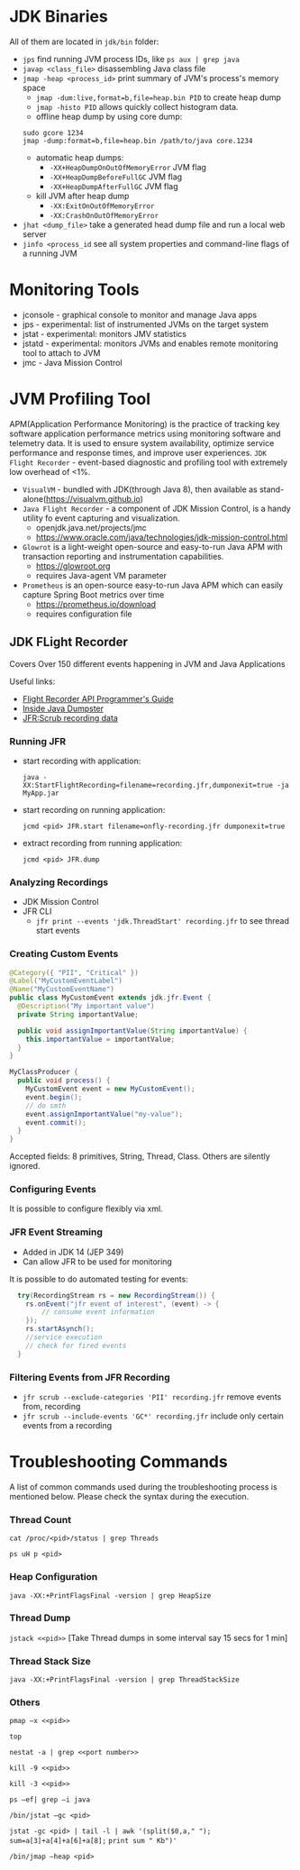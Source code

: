 # JDK Binaries
All of them are located in `jdk/bin` folder:
* `jps` find running JVM process IDs, like `ps aux | grep java`
* `javap <class_file>` disassembling Java class file
* `jmap -heap <process_id>` print summary of JVM's process's memory space
   * `jmap -dum:live,format=b,file=heap.bin PID` to create heap dump
   * `jmap -histo PID` allows quickly collect histogram data.
   * offline heap dump by using core dump:
  ```
  sudo gcore 1234
  jmap -dump:format=b,file=heap.bin /path/to/java core.1234
  ```
  * automatic heap dumps:
    * `-XX+HeapDumpOnOutOfMemoryError` JVM flag
    * `-XX+HeapDumpBeforeFullGC` JVM flag
    * `-XX+HeapDumpAfterFullGC` JVM flag
  * kill JVM after heap dump
    * `-XX:ExitOnOutOfMemoryError`
    * `-XX:CrashOnOutOfMemoryError`
* `jhat <dump_file>` take a generated head dump file and run a local web server
* `jinfo <process_id` see all system properties and command-line flags of a running JVM

# Monitoring Tools
* jconsole - graphical console to monitor and manage Java apps
* jps - experimental:  list of instrumented JVMs on the target system
* jstat - experimental: monitors JMV statistics
* jstatd - experimental: monitors JVMs and enables remote monitoring tool to attach to JVM
* jmc - Java Mission Control

# JVM Profiling Tool
APM(Application Performance Monitoring) is the practice of tracking key software application performance metrics using monitoring software and telemetry data. It is used to ensure system availability, optimize service performance and response times, and improve user experiences.
`JDK Flight Recorder` - event-based diagnostic and profiling tool with extremely low overhead of <1%.
* `VisualVM` - bundled with JDK(through Java 8), then available as stand-alone(https://visualvm.github.io)
* `Java Flight Recorder` - a component of JDK Mission Control, is a handy utility fo event capturing and visualization.
  * openjdk.java.net/projects/jmc
  * https://www.oracle.com/java/technologies/jdk-mission-control.html
* `Glowrot` is a light-weight open-source and easy-to-run Java APM with transaction reporting and instrumentation capabilities.
  * https://glowroot.org
  * requires Java-agent VM parameter
* `Prometheus` is an open-source easy-to-run Java APM which can easily capture Spring Boot metrics over time
  * https://prometheus.io/download
  * requires configuration file

## JDK FLight Recorder

Covers Over 150 different events happening in JVM and Java Applications

Useful links:
* [Flight Recorder API Programmer's Guide](https://docs.oracle.com/en/java/javase/17/jfapi/preface.html)
* [Inside Java Dumpster](https://github.com/jaokim/inside-java-dumpster)
* [JFR:Scrub recording data](https://bugs.openjdk.org/browse/JDK-8271585)


### Running JFR
* start recording with application: 

  `java -XX:StartFlightRecording=filename=recording.jfr,dumponexit=true -ja MyApp.jar`
* start recording on running application:

  `jcmd <pid> JFR.start filename=onfly-recording.jfr dumponexit=true`
* extract recording from running application:

  `jcmd <pid> JFR.dump`

### Analyzing Recordings

* JDK Mission Control
* JFR CLI
  * `jfr print --events 'jdk.ThreadStart' recording.jfr` to see thread start events

### Creating Custom Events

```java
@Category({ "PII", "Critical" })
@Label("MyCustomEventLabel")
@Name("MyCustomEventName")
public class MyCustomEvent extends jdk.jfr.Event {
  @Description("My important value")
  private String importantValue;

  public void assignImportantValue(String importantValue) {
    this.importantValue = importantValue;
  }
}

MyClassProducer {
  public void process() { 
    MyCustomEvent event = new MyCustomEvent();
    event.begin();
    // do smth
    event.assignImportantValue("my-value"); 
    event.commit();
  }
}
```
Accepted fields: 8 primitives, String, Thread, Class. Others are silently ignored.

### Configuring Events

It is possible to configure flexibly via xml.

### JFR Event Streaming

* Added in JDK 14 (JEP 349)
* Can allow JFR to be used for monitoring

It is possible to do automated testing for events:
```java
  try(RecordingStream rs = new RecordingStream()) {
    rs.onEvent("jfr event of interest", (event) -> {
        // consume event information
    });
    rs.startAsynch();
    //service execution
    // check for fired events
  } 
```

### Filtering Events from JFR Recording

* `jfr scrub --exclude-categories 'PII' recording.jfr` remove events from, recording
* `jfr scrub --include-events 'GC*' recording.jfr` include only certain events from a recording


# Troubleshooting Commands
A list of common commands used during the troubleshooting process is mentioned below. 
Please check the syntax during the execution.

### Thread Count  
`cat /proc/<pid>/status | grep Threads`

`ps uH p <pid>`

### Heap Configuration
`java -XX:+PrintFlagsFinal -version | grep HeapSize`

### Thread Dump
`jstack <<pid>>` [Take Thread dumps in some interval say 15 secs for 1 min]

### Thread Stack Size
`java -XX:+PrintFlagsFinal -version | grep ThreadStackSize`

### Others
`pmap –x <<pid>>`

`top`

`nestat -a | grep <<port number>>`

`kill -9 <<pid>>`

`kill -3 <<pid>>`

`ps –ef| grep –i java`

`/bin/jstat –gc <pid>`

`jstat -gc <pid> | tail -l | awk '(split($0,a," "); sum=a[3]+a[4]+a[6]+a[8];`
`print sum " Kb")'`

`/bin/jmap –heap <pid>`
